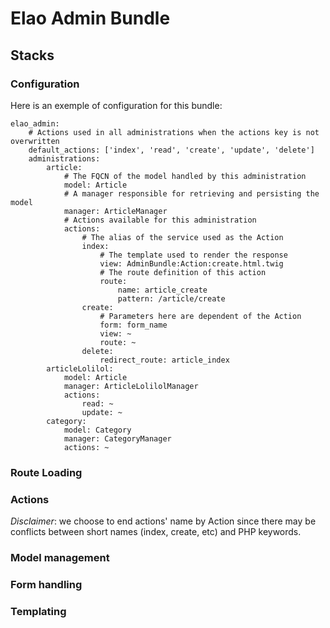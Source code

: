Elao Admin Bundle
=================

## Stacks

### Configuration

Here is an exemple of configuration for this bundle:

```
elao_admin:
    # Actions used in all administrations when the actions key is not overwritten
    default_actions: ['index', 'read', 'create', 'update', 'delete']
    administrations:
        article:
            # The FQCN of the model handled by this administration
            model: Article
            # A manager responsible for retrieving and persisting the model
            manager: ArticleManager
            # Actions available for this administration
            actions:
                # The alias of the service used as the Action
                index:
                    # The template used to render the response
                    view: AdminBundle:Action:create.html.twig
                    # The route definition of this action
                    route:
                        name: article_create
                        pattern: /article/create
                create:
                    # Parameters here are dependent of the Action
                    form: form_name
                    view: ~
                    route: ~
                delete:
                    redirect_route: article_index
        articleLolilol:
            model: Article
            manager: ArticleLolilolManager
            actions:
                read: ~
                update: ~
        category:
            model: Category
            manager: CategoryManager
            actions: ~
```

### Route Loading

### Actions

_Disclaimer_: we choose to end actions' name by Action since there may be
conflicts between short names (index, create, etc) and PHP keywords.

### Model management

### Form handling

### Templating
